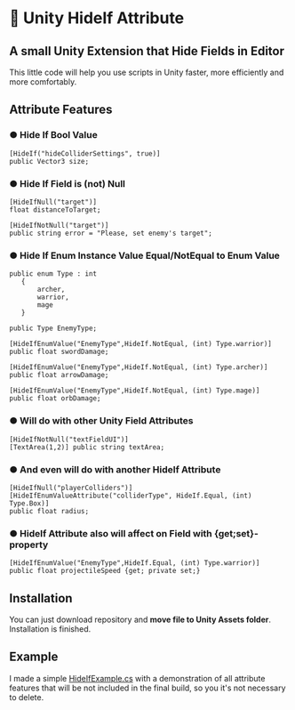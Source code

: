 # 🙈 Unity HideIf Attribute 
## A small Unity Extension that Hide Fields in Editor 
This little code will help you use scripts in Unity faster, more efficiently and more comfortably.

## Attribute Features

### ● **Hide If Bool Value**
```
[HideIf("hideColliderSettings", true)]
public Vector3 size;
```

### ● **Hide If Field is (not) Null**
```
[HideIfNull("target")]
float distanceToTarget;
```
```
[HideIfNotNull("target")]
public string error = "Please, set enemy's target";
```
### ● **Hide If Enum Instance Value Equal/NotEqual to Enum Value**
```
public enum Type : int
   {
       archer,
       warrior,
       mage
   }
    
public Type EnemyType;

[HideIfEnumValue("EnemyType",HideIf.NotEqual, (int) Type.warrior)]
public float swordDamage;

[HideIfEnumValue("EnemyType",HideIf.NotEqual, (int) Type.archer)]
public float arrowDamage;

[HideIfEnumValue("EnemyType",HideIf.NotEqual, (int) Type.mage)]
public float orbDamage;
```
### ● **Will do with other Unity Field Attributes**
```
[HideIfNotNull("textFieldUI")]
[TextArea(1,2)] public string textArea;
```
### ● **And even will do with another HideIf Attribute**
```
[HideIfNull("playerColliders")]
[HideIfEnumValueAttribute("colliderType", HideIf.Equal, (int) Type.Box)]
public float radius;
```
### ● **HideIf Attribute also will affect on Field with {get;set}-property**
```
[HideIfEnumValue("EnemyType",HideIf.Equal, (int) Type.warrior)]
public float projectileSpeed {get; private set;}
```
## Installation
You can just download repository and **move file to Unity Assets folder**. Installation is finished.
## Example
I made a simple [HideIfExample.cs](https://github.com/Stulk3/Unity-HideIf-Attribute/blob/main/HideIfExample.cs) with a demonstration of all attribute features that will be not included in the final build, so you it's not necessary to delete.
